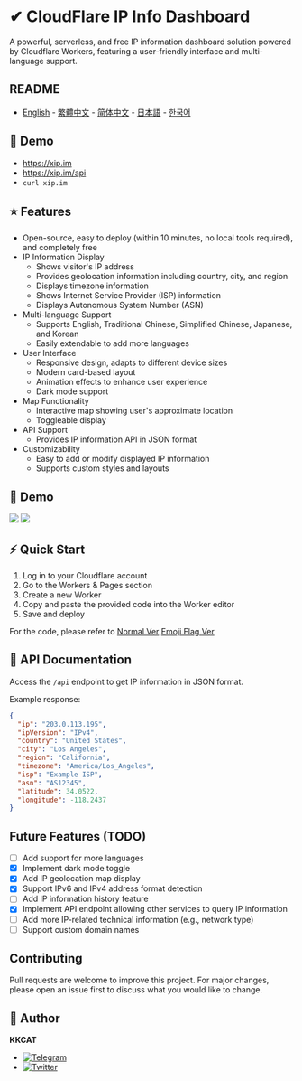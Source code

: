 # ✔ CloudFlare IP Info Dashboard

A powerful, serverless, and free IP information dashboard solution powered by Cloudflare Workers, featuring a user-friendly interface and multi-language support.

## README

- [English](README.md) - [繁體中文](README_zh-TW.md) - [简体中文](README_zh-CN.md) - [日本語](README_ja.md) - [한국어](README_ko.md)

## 📱 Demo

- https://xip.im
- https://xip.im/api
- ```curl xip.im```

## ⭐ Features

- Open-source, easy to deploy (within 10 minutes, no local tools required), and completely free
- IP Information Display
  - Shows visitor's IP address
  - Provides geolocation information including country, city, and region
  - Displays timezone information
  - Shows Internet Service Provider (ISP) information
  - Displays Autonomous System Number (ASN)
- Multi-language Support
  - Supports English, Traditional Chinese, Simplified Chinese, Japanese, and Korean
  - Easily extendable to add more languages
- User Interface
  - Responsive design, adapts to different device sizes
  - Modern card-based layout
  - Animation effects to enhance user experience
  - Dark mode support
- Map Functionality
  - Interactive map showing user's approximate location
  - Toggleable display
- API Support
  - Provides IP information API in JSON format
- Customizability
  - Easy to add or modify displayed IP information
  - Supports custom styles and layouts

## 👀 Demo

![](https://raw.githubusercontent.com/KKKKKCAT/CF-IPInfo/main/img/CF-IPInfo-1.webp)
![](https://raw.githubusercontent.com/KKKKKCAT/CF-IPInfo/main/img/CF-IPInfo-2.webp)

## ⚡ Quick Start

1. Log in to your Cloudflare account
2. Go to the Workers & Pages section
3. Create a new Worker
4. Copy and paste the provided code into the Worker editor
5. Save and deploy

For the code, please refer to
[Normal Ver](https://github.com/KKKKKCAT/CF-IPInfo/blob/main/CF-IPInfo.js)
[Emoji Flag Ver](https://github.com/KKKKKCAT/CF-IPInfo/blob/main/CF-IPInfo-emoji.js)

## 📄 API Documentation

Access the `/api` endpoint to get IP information in JSON format.

Example response:

```json
{
  "ip": "203.0.113.195",
  "ipVersion": "IPv4",
  "country": "United States",
  "city": "Los Angeles",
  "region": "California",
  "timezone": "America/Los_Angeles",
  "isp": "Example ISP",
  "asn": "AS12345",
  "latitude": 34.0522,
  "longitude": -118.2437
}
```

## Future Features (TODO)

- [ ] Add support for more languages
- [x] Implement dark mode toggle
- [x] Add IP geolocation map display
- [x] Support IPv6 and IPv4 address format detection
- [ ] Add IP information history feature
- [x] Implement API endpoint allowing other services to query IP information
- [ ] Add more IP-related technical information (e.g., network type)
- [ ] Support custom domain names

## Contributing

Pull requests are welcome to improve this project. For major changes, please open an issue first to discuss what you would like to change.

## 👤 Author

**KKCAT**

- [![Telegram](https://img.shields.io/badge/-Telegram-2CA5E0?style=flat-square&logo=telegram&logoColor=white)](https://t.me/kkkkkcat)
- [![Twitter](https://img.shields.io/badge/Twitter-Follow-1DA1F2?style=flat&logo=twitter)](https://x.com/kcat88888)
